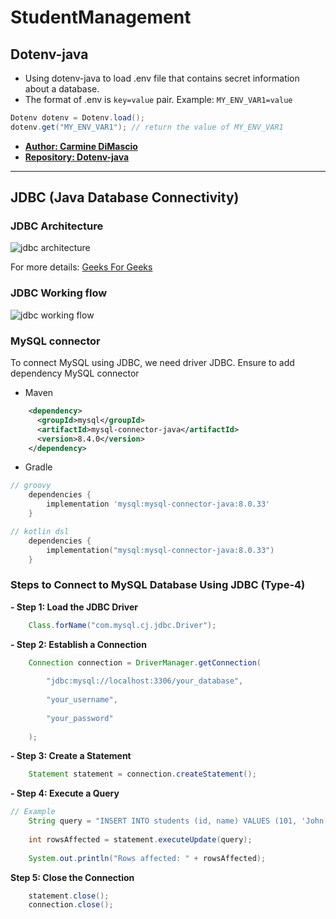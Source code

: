 # StudentManagement

## Dotenv-java 

- Using dotenv-java to load .env file that contains secret information about a database.
- The format of .env is `key=value` pair. Example: `MY_ENV_VAR1=value`

````java
Dotenv dotenv = Dotenv.load();
dotenv.get("MY_ENV_VAR1"); // return the value of MY_ENV_VAR1
````

- <a href="https://github.com/cdimascio">**Author: Carmine DiMascio**</a>
- <a href="https://github.com/cdimascio/dotenv-java">**Repository: Dotenv-java**</a>
 
---

## JDBC (Java Database Connectivity)

### JDBC Architecture
<img src="https://media.geeksforgeeks.org/wp-content/uploads/20250117153514606749/JDBC-Architecture.webp" alt="jdbc architecture">

For more details: <a href="https://www.geeksforgeeks.org/java/introduction-to-jdbc/">Geeks For Geeks</a>

### JDBC Working flow

<img src="https://images.viblo.asia/full/31d58a8f-02d8-4078-ae8d-33385ef6193b.png" alt="jdbc working flow">

### MySQL connector

To connect MySQL using JDBC, we need driver JDBC. Ensure to add dependency MySQL connector

- Maven
````xml
    <dependency>
      <groupId>mysql</groupId>
      <artifactId>mysql-connector-java</artifactId>
      <version>8.4.0</version>
    </dependency>
````

- Gradle

````groovy
// groovy
    dependencies {
        implementation 'mysql:mysql-connector-java:8.0.33'
    }
````

````kotlin
// kotlin dsl
    dependencies {
        implementation("mysql:mysql-connector-java:8.0.33")
    }
````

### Steps to Connect to MySQL Database Using JDBC (Type-4)
**- Step 1: Load the JDBC Driver**
````java
    Class.forName("com.mysql.cj.jdbc.Driver");
````

**- Step 2: Establish a Connection**
```java
    Connection connection = DriverManager.getConnection(
    
        "jdbc:mysql://localhost:3306/your_database",
    
        "your_username",
    
        "your_password"
    
    );
```

**- Step 3: Create a Statement**
````java
    Statement statement = connection.createStatement();
````
**- Step 4: Execute a Query**
```java
// Example
    String query = "INSERT INTO students (id, name) VALUES (101, 'John Doe')";
    
    int rowsAffected = statement.executeUpdate(query);
    
    System.out.println("Rows affected: " + rowsAffected);
```

**Step 5: Close the Connection**
```java
    statement.close();
    connection.close();
```




